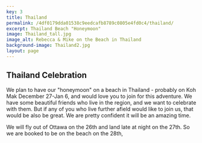 ```yaml
---
key: 3
title: Thailand
permalink: /4df0179dda01538c9eedcafb8789c0805e4fd0c4/thailand/
excerpt: Thailand Beach "Honeymoon"
image: Thailand_tall.jpg
image_alt: Rebecca & Mike on the Beach in Thailand
background-image: Thailand2.jpg
layout: page
---
```

## Thailand Celebration

We plan to have our "honeymoon" on a beach in Thailand - probably on Koh Mak December 27-Jan 6, and would love you to join for this adventure. We have some beautiful friends who live in the region, and we want to celebrate with them. But if any of you who live further afield would like to join us, that would be also be great. We are pretty confident it will be an amazing time.

We will fly out of Ottawa on the 26th and land late at night on the 27th. So we are booked to be on the beach on the 28th, 


